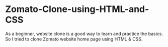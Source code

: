 # Zomato-Clone-using-HTML-and-CSS
As a beginner, website clone is a good way to learn and practice the basics. So I tried to clone Zomato website home page using HTML &amp; CSS.
